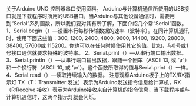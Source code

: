 关于Arduino UNO 控制器串口使用资料。
Arduino与计算机通信所使用的USB接口就是下载程序时所用的USB接口，当Arduino与其他设备通信时，需要用到“Serial”系列函数，所以我们要对其有所了解，下面介绍几个常“Serial”函数。
1、Serial.begin（）—设置串行每秒传输数据的速率（波特率）。在同计算机通讯时，使用下面这些值：300, 1200, 2400, 4800, 9600, 14400, 19200, 28800, 38400, 57600或 115200。你也可以在任何时候使用其它的值，比如，与0号或1号接口通信就要求特殊的波特率。
2、Serial.print（）—从串行端口输出数据。
3、Serial.println（）—从串行端口输出数据，跟随一个回车（ASCII 13, 或 '\r'）和一个换行符（ASCII 10, 或 '\n'）。这个函数所取得的值与Serial.print（）一样。
4、Serial.read（）—读取持续输入的数据。
注意观察Arduino板子上的TX/RX指示灯
TX（T：Transmitter 发送）表示为Arduino发送指令信息给计算机，RX（R:Receive 接收）表示为Arduino接收来自计算机的指令信息，当下载程序或与计算机通信时，这两个指示灯就会闪烁。
